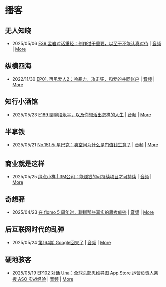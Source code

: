 # 播客

## 无人知晓
- 2025/05/06 [E39 孟岩对话重轻：创作过于重要，以至于不能认真对待](https://www.xiaoyuzhoufm.com/episode/6819986247ebeede7efbe7dd) | [音频](https://dts-api.xiaoyuzhoufm.com/track/611719d3cb0b82e1df0ad29e/6819986247ebeede7efbe7dd/media.xyzcdn.net/611719d3cb0b82e1df0ad29e/lu-7E5C25purP6K5em8vUjZ9L_lv.m4a) | [More](channels/%E6%97%A0%E4%BA%BA%E7%9F%A5%E6%99%93.md)

## 纵横四海
- 2022/11/30 [EP01. 再见爱人2：冷暴力，攻击狂，和爱的共同账户](https://www.ximalaya.com/sound/592716797) | [音频](https://aod.cos.tx.xmcdn.com/storages/26c6-audiofreehighqps/E9/4E/GKwRIUEHXOodAq7-QQHYdhCw-aacv2-48K.m4a) | [More](channels/%E7%BA%B5%E6%A8%AA%E5%9B%9B%E6%B5%B7.md)

## 知行小酒馆
- 2025/05/23 [E189 聊聊段永平，以及你想活出怎样的人生](https://www.xiaoyuzhoufm.com/episode/682fdf12fcbc2e206b5021ac) | [音频](https://dts-api.xiaoyuzhoufm.com/track/6013f9f58e2f7ee375cf4216/682fdf12fcbc2e206b5021ac/media.xyzcdn.net/6013f9f58e2f7ee375cf4216/lnXXD5NECtZcoYEe7LgkwKhwXX3b.m4a) | [More](channels/%E7%9F%A5%E8%A1%8C%E5%B0%8F%E9%85%92%E9%A6%86.md)

## 半拿铁
- 2025/05/21 [No.151 ☕️ 星巴克：卖空间为什么是门值钱生意？](https://www.ximalaya.com/sound/856220098) | [音频](https://tk.wavpub.com/WPDL_EAHUqqsfUrkFhVSgqjBdQppBBshVYpqZfmyWeLDqNhaChqPXkQuUPUTyar-77.m4a) | [More](channels/%E5%8D%8A%E6%8B%BF%E9%93%81.md)

## 商业就是这样
- 2025/05/25 [绿点小样 | 3M公司：能赚钱的可持续项目才可持续](https://www.ximalaya.com/sound/858435006) | [音频](https://aod.cos.tx.xmcdn.com/storages/233a-audiofreehighqps/EA/99/GKwRIRwMCOzZAFQIzgO3tgwK.m4a) | [More](channels/%E5%95%86%E4%B8%9A%E5%B0%B1%E6%98%AF%E8%BF%99%E6%A0%B7.md)

## 奇想驿
- 2025/04/23 [在 flomo 5 周年时，聊聊那些真实的思考痕迹](https://www.xiaoyuzhoufm.com/episode/6808ee568aed253fa31ad089) | [音频](https://dts-api.xiaoyuzhoufm.com/track/6034daea97755b8fc9c66480/6808ee568aed253fa31ad089/media.xyzcdn.net/6034daea97755b8fc9c66480/lktdTBajS9q7nBJqAlkwoiSjk6-w.m4a) | [More](channels/%E5%A5%87%E6%83%B3%E9%A9%BF.md)

## 后互联网时代的乱弹
- 2025/05/24 [第164期 Google回来了](https://hosting.wavpub.cn/pie/ep164/) | [音频](https://tk.wavpub.com/WPDL_medLKJUBfmkNuEpaaecewJXBknbjqRhFGtZWKbzuQsZWVdNwsZxctLpzsQ-8d.mp3) | [More](channels/%E5%90%8E%E4%BA%92%E8%81%94%E7%BD%91%E6%97%B6%E4%BB%A3%E7%9A%84%E4%B9%B1%E5%BC%B9.md)

## 硬地骇客
- 2025/05/19 [EP102 对话 Una：全球头部思维导图 App Store 运营负责人亲授 ASO 实战经验](https://www.xiaoyuzhoufm.com/episode/682b26c8457b22ce0d793267) | [音频](https://dts-api.xiaoyuzhoufm.com/track/640ee2438be5d40013fe4a87/682b26c8457b22ce0d793267/media.xyzcdn.net/640ee2438be5d40013fe4a87/lsCdLNOGYhIOhre091lwi_AySHUg.m4a) | [More](channels/%E7%A1%AC%E5%9C%B0%E9%AA%87%E5%AE%A2.md)

